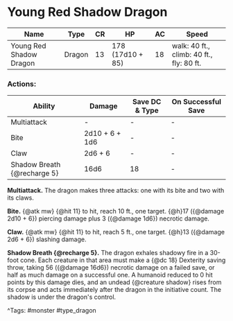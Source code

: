 # Young Red Shadow Dragon

| Name | Type | CR | HP | AC | Speed |
|------|------|----|----|----|-------|
| Young Red Shadow Dragon | Dragon | 13 | 178 (17d10 + 85) | 18 | walk: 40 ft., climb: 40 ft., fly: 80 ft. |

### Actions:

| Ability | Damage | Save DC & Type | On Successful Save |
|---------|--------|----------------|--------------------|
| Multiattack | - | - | - |
| Bite | 2d10 + 6 + 1d6 | - | - |
| Claw | 2d6 + 6 | - | - |
| Shadow Breath {@recharge 5} | 16d6 | 18 | - |


**Multiattack.** The dragon makes three attacks: one with its bite and two with its claws.

**Bite.** {@atk mw} {@hit 11} to hit, reach 10 ft., one target. {@h}17 ({@damage 2d10 + 6}) piercing damage plus 3 ({@damage 1d6}) necrotic damage.

**Claw.** {@atk mw} {@hit 11} to hit, reach 5 ft., one target. {@h}13 ({@damage 2d6 + 6}) slashing damage.

**Shadow Breath {@recharge 5}.** The dragon exhales shadowy fire in a 30-foot cone. Each creature in that area must make a {@dc 18} Dexterity saving throw, taking 56 ({@damage 16d6}) necrotic damage on a failed save, or half as much damage on a successful one. A humanoid reduced to 0 hit points by this damage dies, and an undead {@creature shadow} rises from its corpse and acts immediately after the dragon in the initiative count. The shadow is under the dragon's control.

^Tags: #monster #type_dragon